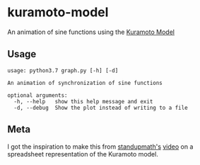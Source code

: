 # kuramoto-model

An animation of sine functions using the [Kuramoto Model](https://en.wikipedia.org/wiki/Kuramoto_model)

## Usage

```
usage: python3.7 graph.py [-h] [-d]

An animation of synchronization of sine functions

optional arguments:
  -h, --help   show this help message and exit
  -d, --debug  Show the plot instead of writing to a file
```

## Meta

I got the inspiration to make this from [standupmath's](https://www.youtube.com/user/standupmaths) [video](https://www.youtube.com/watch?v=J4PO7NbdKXg)
on a spreadsheet representation of the Kuramoto model.
